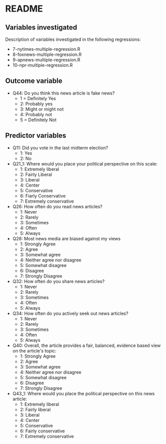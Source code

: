 # README

## Variables investigated

Description of variables investigated in the following regressions:

- 7-nytimes-multiple-regression.R
- 8-foxnews-multiple-regression.R
- 9-apnews-multiple-regression.R
- 10-npr-multiple-regression.R

## Outcome variable

- Q44: Do you think this news article is fake news?
    - 1 = Definitely Yes
    - 2: Probably yes
    - 3: Might or might not
    - 4: Probably not
    - 5 = Definitely Not

## Predictor variables

- Q11: Did you vote in the last midterm election?
    - 1: Yes
    - 2: No
- Q21_1: Where would you place your political perspective on this scale:
    - 1: Extremely liberal
    - 2: Fairly Liberal
    - 3: Liberal
    - 4: Center
    - 5: Conservative
    - 6: Fiarly Conservative
    - 7: Extremely conservative
- Q26: How often do you read news articles?
    - 1: Never
    - 2: Rarely
    - 3: Sometimes
    - 4: Often
    - 5: Always
- Q28: Most news media are biased against my views
    - 1: Strongly Agree
    - 2: Agree
    - 3: Somewhat agree
    - 4: Neither agree nor disagree
    - 5: Somewhat disagree
    - 6: Disagree
    - 7: Strongly Disagree
- Q32: How often do you share news articles?
    - 1: Never
    - 2: Rarely
    - 3: Sometimes
    - 4: Often
    - 5: Always
- Q34: How often do you actively seek out news articles?
    - 1: Never
    - 2: Rarely
    - 3: Sometimes
    - 4: Often
    - 5: Always
- Q40: Overall, the article provides a fair, balanced, evidence based view on the article's topic:
    - 1: Strongly Agree
    - 2: Agree
    - 3: Somewhat agree
    - 4: Neither agree nor disagree
    - 5: Somewhat disagree
    - 6: Disagree
    - 7: Strongly Disagree
- Q43_1: Where would you place the political perspective on this news article:
    - 1: Extremely liberal
    - 2: Fairly liberal
    - 3: Liberal
    - 4: Center
    - 5: Conservative
    - 6: Fairly conservative
    - 7: Extremely conservative
